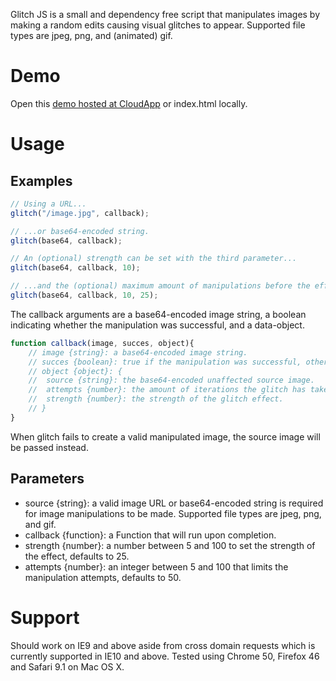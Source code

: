 Glitch JS is a small and dependency free script that manipulates images by making a random edits causing visual glitches to appear. Supported file types are jpeg, png, and (animated) gif.

# Demo
Open this [demo hosted at CloudApp](http://f.cl.ly/items/3M321D100S0w2G360r0z/index.html) or index.html locally.

# Usage
## Examples
```javascript
// Using a URL...
glitch("/image.jpg", callback);

// ...or base64-encoded string.
glitch(base64, callback);

// An (optional) strength can be set with the third parameter...
glitch(base64, callback, 10);

// ...and the (optional) maximum amount of manipulations before the effect fails with the fourth.   
glitch(base64, callback, 10, 25);
```

The callback arguments are a base64-encoded image string, a boolean indicating whether the manipulation was successful, and a data-object.
```javascript
function callback(image, succes, object){
	// image {string}: a base64-encoded image string.
	// succes {boolean}: true if the manipulation was successful, otherwise false
	// object {object}: {
	//	source {string}: the base64-encoded unaffected source image.
	//	attempts {number}: the amount of iterations the glitch has taken.
	//	strength {number}: the strength of the glitch effect.
	// }
}
```
When glitch fails to create a valid manipulated image, the source image will be passed instead.

## Parameters 
- source {string}: a valid image URL or base64-encoded string is required for image manipulations to be made. Supported file types are jpeg, png, and gif.
- callback {function}: a Function that will run upon completion.
- strength {number}: a number between 5 and 100 to set the strength of the effect, defaults to 25.
- attempts {number}: an integer between 5 and 100 that limits the manipulation attempts, defaults to 50.

# Support
Should work on IE9 and above aside from cross domain requests which is currently supported in IE10 and above.
Tested using Chrome 50, Firefox 46 and Safari 9.1 on Mac OS X.
